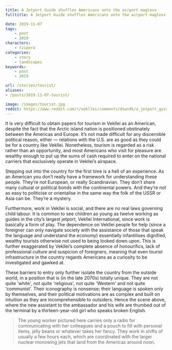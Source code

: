 ```yaml
---
title: A Jetport Guide shuffles Americans onto the airport maglevs
fulltitle: A Jetport Guide shuffles Americans onto the airport maglevs

date: 2019-11-07
tags:
    - post
    - 2019
characters:
    - tzipora
categories:
    - story
    - landscapes
keywords:
    - post
    - 2019

url: /stories/tourist/
aliases:
- /posts/2019-11-07-tourist/

image: /images/tourist.jpg
reddit: https://www.reddit.com/r/vekllei/comments/dswn4k/a_jetport_guide_shuffles_americans_onto_the/
---
```

It is very difficult to obtain papers for tourism in Vekllei as an American, despite the fact that the Arctic island nation is positioned obstinately between the Americas and Europe. It’s not made difficult for any discernible political reason, either — relations with the U.S. are as good as they could be for a country like Vekllei. Nonetheless, tourism is regarded as a risk rather than an opportunity, and most Americans who visit for pleasure are wealthy enough to put up the sums of cash required to enter on the national carriers that exclusively operate in Vekllei’s airspace.

Stepping out into the country for the first time is a hell of an experience. As an American you don’t really have a framework for understanding these people. They’re not European, or really Scandinavian. They don’t share many cultural or political bonds with the continental powers. And they’re not as easy to politicise or orientalise in the same way the folk of the USSR or Asia can be. They’re a mystery.

Furthermore, work in Vekllei is social, and there are no real laws governing child labour. It is common to see children as young as twelve working as guides in the city’s largest jetport, Vekllei International, since work is basically a form of play. The dependence on Vekllei people for help (since a foreigner can only navigate society with the assistance of those that speak the language and understand the economy) essentially infantilises dignified, wealthy tourists otherwise not used to being looked down upon. This is further exaggerated by Vekllei’s complete absence of honourifics, lack of professional culture and suspicion of foreigners, meaning that even tourist infrastructure in the country regards Americans as a curiosity to be investigated and gawked at.

These barriers to entry only further isolate the country from the outside world, in a position that is (in the late 2070s) totally unique. They are not quite 'white', not quite 'religious', not quite 'Western' and not quite 'communist'. Their iconography is nonsense; their language is spoken only by themselves, and their political motivations are as complex and built on intuition as they are incomprehensible to outsiders. Hence the scene above, where the new assistant to the ambassador and his wife are thumbed out of the terminal by a thirteen-year-old girl who speaks broken English.

>The young worker pictured here carries only a radio for communicating with her colleagues and a pouch to fill with personal items, jelly beans or whatever takes her fancy. They work in shifts of usually a few hours each, which are coordinated with the larger nuclear monowing jets that land from the Americas around noon.

